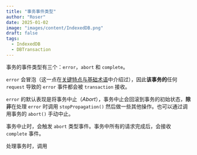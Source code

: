 ```yaml
---
title: "事务事件类型"
author: "Roser"
date: 2025-01-02
image: "images/content/IndexedDB.png"
draft: false
tags:
  - IndexedDB
  - DBTransaction
---
```

事务的事件类型有三个：`error`，`abort` 和 `complete`。

`error` 会冒泡（这一点在[关键特点与基础术语](关键特点与基础术语.md)中介绍过），因此**该事务的**任何 `request` 导致的 `error` 事件都会被 `transaction` 接收。

`error` 的默认表现是将事务中止（*Abort*），事务中止会回滚到事务的初始状态，**除非**在处理 `error` 时调用 `stopPropagation()` 然后做一些其他操作。也可以通过调用事务的 `abort()` 手动中止。

事务中止时，会触发 `abort` 类型事件。事务中所有的请求完成后，会接收 `complete` 事件。

处理事务时，调用